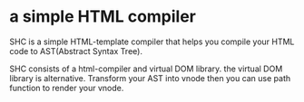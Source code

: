 # a simple HTML compiler
SHC is a simple HTML-template compiler that helps you compile your HTML code to AST(Abstract Syntax Tree).

SHC consists of a html-compiler and virtual DOM library. the virtual DOM library is alternative. Transform your AST into vnode then you can use path function
to render your vnode.




